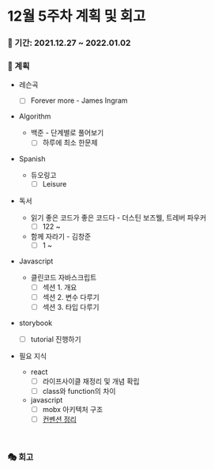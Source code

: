 # 12월 5주차 계획 및 회고

### 📆 기간: 2021.12.27 ~ 2022.01.02

### 📑 계획

- 레슨곡

  - [ ] Forever more - James Ingram
- Algorithm

  - 백준 - 단계별로 풀어보기
    - [ ] 하루에 최소 한문제
- Spanish
  - 듀오링고
    - [ ] Leisure
- 독서
  - 읽기 좋은 코드가 좋은 코드다 - 더스틴 보즈웰, 트레버 파우커
    - [ ] 122 ~
  - 함께 자라기 - 김창준
    - [ ] 1 ~
- Javascript
  - 클린코드 자바스크립트
    - [ ] 섹션 1. 개요
    - [ ] 섹션 2. 변수 다루기
    - [ ] 섹션 3. 타입 다루기
- storybook
  - [ ] tutorial 진행하기
- 필요 지식
  - react
    - [ ] 라이프사이클 재정리 및 개념 확립
    - [ ] class와 function의 차이
  - javascript
    - [ ] mobx 아키텍처 구조
    - [ ] [컨벤션 정리](https://angelplayer.tistory.com/111)

<br/>

### 🎭 회고

